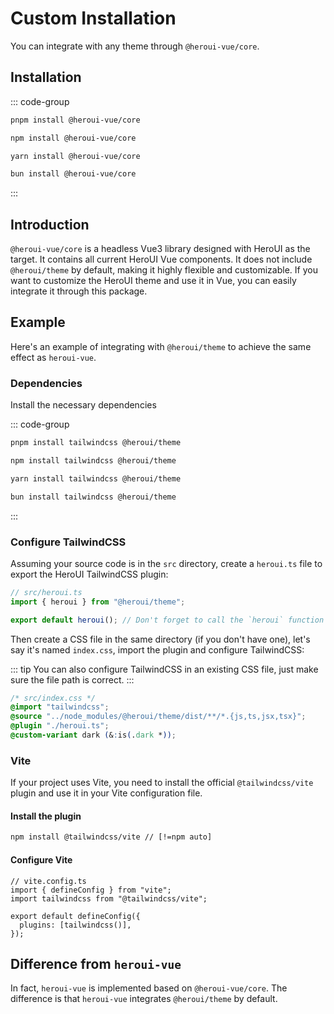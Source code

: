 # Custom Installation
You can integrate with any theme through `@heroui-vue/core`.

## Installation
::: code-group
```bash [pnpm]
pnpm install @heroui-vue/core
```
```bash [npm]
npm install @heroui-vue/core
```
```bash [yarn]
yarn install @heroui-vue/core
```
```bash [bun]
bun install @heroui-vue/core
```
:::

## Introduction
`@heroui-vue/core` is a headless Vue3 library designed with HeroUI as the target. It contains all current HeroUI Vue components. It does not include `@heroui/theme` by default, making it highly flexible and customizable. If you want to customize the HeroUI theme and use it in Vue, you can easily integrate it through this package.

## Example
Here's an example of integrating with `@heroui/theme` to achieve the same effect as `heroui-vue`.

### Dependencies
Install the necessary dependencies

::: code-group
```bash [pnpm]
pnpm install tailwindcss @heroui/theme
```
```bash [npm]
npm install tailwindcss @heroui/theme
```
```bash [yarn]
yarn install tailwindcss @heroui/theme
```
```bash [bun]
bun install tailwindcss @heroui/theme
```
:::

### Configure TailwindCSS
Assuming your source code is in the `src` directory, create a `heroui.ts` file to export the HeroUI TailwindCSS plugin:

```ts
// src/heroui.ts
import { heroui } from "@heroui/theme";

export default heroui(); // Don't forget to call the `heroui` function
```

Then create a CSS file in the same directory (if you don't have one), let's say it's named `index.css`, import the plugin and configure TailwindCSS:

::: tip
You can also configure TailwindCSS in an existing CSS file, just make sure the file path is correct.
:::

```css
/* src/index.css */
@import "tailwindcss";
@source "../node_modules/@heroui/theme/dist/**/*.{js,ts,jsx,tsx}";
@plugin "./heroui.ts";
@custom-variant dark (&:is(.dark *));
```

### Vite
If your project uses Vite, you need to install the official `@tailwindcss/vite` plugin and use it in your Vite configuration file.

#### Install the plugin
```sh
npm install @tailwindcss/vite // [!=npm auto]
```

#### Configure Vite
```ts{3,6}
// vite.config.ts
import { defineConfig } from "vite";
import tailwindcss from "@tailwindcss/vite";

export default defineConfig({
  plugins: [tailwindcss()],
});
```


## Difference from `heroui-vue`
In fact, `heroui-vue` is implemented based on `@heroui-vue/core`. The difference is that `heroui-vue` integrates `@heroui/theme` by default.